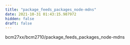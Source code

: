 ```yaml
---
title: "package_feeds_packages_node-mdns"
date: 2021-10-31 01:43:15.987972
hidden: false
draft: false
---
```


bcm27xx/bcm2710/package_feeds_packages_node-mdns

